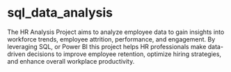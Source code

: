 # sql_data_analysis
 The HR Analysis Project aims to analyze employee data to gain insights into workforce trends, employee attrition, performance, and engagement. By leveraging SQL, or Power BI this project helps HR professionals make data-driven decisions to improve employee retention, optimize hiring strategies, and enhance overall workplace productivity.
